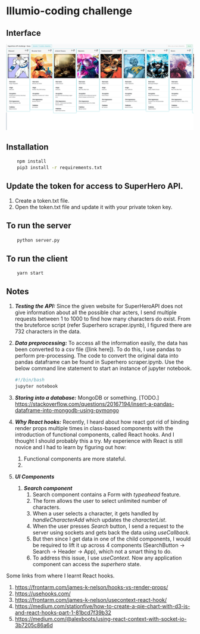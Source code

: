 # Illumio-coding challenge

## Interface 

![Image description](figures/interface-final-front.png)


## Installation

``` bash
    npm install
    pip3 install -r requirements.txt
```

## Update the token for access to SuperHero API.

1. Create a token.txt file.
2. Open the token.txt file and update it with your private token key.

## To run the server

``` bash
    python server.py
```

## To run the client

``` bash
    yarn start
```

## Notes

1. ***Testing the API:*** Since the given website for SuperHeroAPI does not give
   information about all the possible char acters, I send multiple requests
   between 1 to 1000 to find how many characters do exist. From the bruteforce
   script (refer Superhero scraper.ipynb), I figured there are 732 characters in
   the data.

2. ***Data preprocessing:*** To access all the information easily, the data has
   been converted to a csv file ([link here]). To do this, I use pandas to
   perform pre-processing. The code to convert the original data into pandas
   dataframe can be found in Superhero scraper.ipynb. Use the below command line
   statement to start an instance of jupyter notebook.

   ``` bash
   #!/bin/bash
   jupyter notebook
   ```

3. ***Storing into a database:*** MongoDB or something. [TODO.] <https://stackoverflow.com/questions/20167194/insert-a-pandas-dataframe-into-mongodb-using-pymongo>

4. ***Why React hooks:*** Recently, I heard about how react got rid of binding
   render props multiple times in class-based components with the introduction
   of functional components, called React hooks. And I thought I should probably
   this a try. My experience with React is still novice and I had to learn by figuring out how: 
   1. Functional components are more stateful.
   2. 

5. ***UI Components***

    1. ***Search component*** 
       1. Search component contains a Form with *typeahead* feature.
       2. The form allows the user to select unlimited number of characters.
       3. When a user selects a character, it gets handled by
          *handleCharacterAdd* which updates the *characterList*.
       4. When the user presses *Search* button, I send a request to the server
          using sockets and gets back the data using *useCallback*.
       5. But then since I get data in one of the child components, I would be
          required to lift it up across 4 components (SearchButton -> Search ->
          Header -> App), which not a smart thing to do.
       6. To address this issue, I use *useContext*. Now any
          application component can access the *superhero* state.

Some links from where I learnt React hooks.

1. <https://frontarm.com/james-k-nelson/hooks-vs-render-props/>
2. <https://usehooks.com/>
3. <https://frontarm.com/james-k-nelson/usecontext-react-hook/>
4. <https://medium.com/stationfive/how-to-create-a-pie-chart-with-d3-js-and-react-hooks-part-1-81bcd7f39b32>
5. <https://medium.com/@alexboots/using-react-context-with-socket-io-3b7205c86a6d>